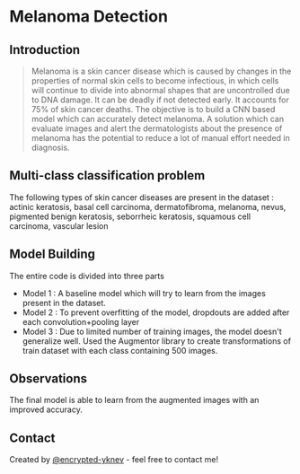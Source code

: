 # Melanoma Detection

## Introduction
> Melanoma is a skin cancer disease which is caused by changes in the properties of normal skin cells to
> become infectious, in which cells will continue to divide into abnormal shapes that are
> uncontrolled due to DNA damage.
> It can be deadly if not detected early. It accounts for 75%
of skin cancer deaths. The objective is to build a CNN based model which can accurately detect melanoma. A solution which can evaluate images and alert the dermatologists
about the presence of melanoma has the potential to reduce a lot of manual effort needed
in diagnosis.

## Multi-class classification problem
The following types of skin cancer diseases are present in the dataset : actinic keratosis, basal cell carcinoma, dermatofibroma, melanoma, nevus, pigmented benign keratosis, seborrheic keratosis, squamous cell carcinoma, vascular lesion

## Model Building
The entire code is divided into three parts
- Model 1 : A baseline model which will try to learn from the images present in the dataset.
- Model 2 : To prevent overfitting of the model, dropdouts are added after each convolution+pooling layer
- Model 3 : Due to limited number of training images, the model doesn't generalize well. Used the Augmentor library to create transformations of train dataset with each class containing 500 images.

## Observations
The final model is able to learn from the augmented images with an improved accuracy.

## Contact
Created by [@encrypted-yknev](https://github.com/encrypted-yknev) - feel free to contact me!
